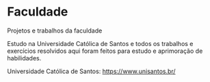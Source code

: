 # Faculdade
Projetos e trabalhos da faculdade

Estudo na Universidade Católica de Santos e todos os trabalhos e exercícios resolvidos aqui foram feitos para estudo e aprimoração de habilidades.

Universidade Católica de Santos: https://www.unisantos.br/
